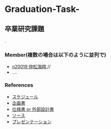 # Graduation-Task-



## 卒業研究課題

.

### Member(複数の場合は以下のように並列で) 

- [n20019 仲松海翔 ](githublink) //
- ....

### References

- [スケジュール](リンク)
- [企画書](https://docs.google.com/document/d/1ivnpy5K-nvDlLazUAj6-4l5dguOJXuLBm9pmcBcmG1k/edit)
- [仕様書 or 外部設計書](リンク)
- [ソース](リンク)
- [プレゼンテーション](リンク)
